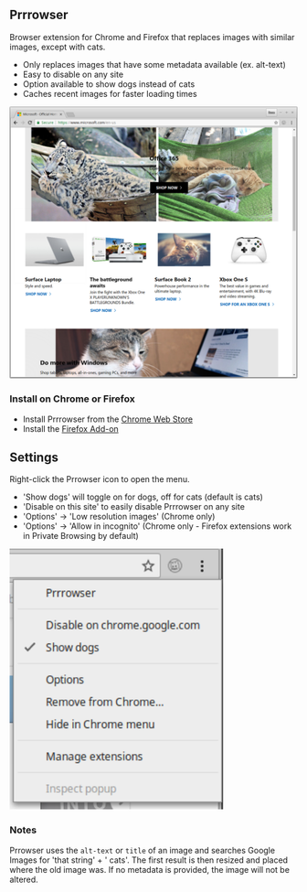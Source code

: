 ## Prrrowser

Browser extension for Chrome and Firefox that replaces images with similar images,
except with cats.

* Only replaces images that have some metadata available (ex. alt-text)
* Easy to disable on any site
* Option available to show dogs instead of cats
* Caches recent images for faster loading times

![Prrrowser Microsoft screenshot](img/microsoft_screenshot.png)

### Install on Chrome or Firefox
* Install Prrrowser from the [Chrome Web Store](https://chrome.google.com/webstore/detail/prrrowser/mekoagokpajkplmhfhomcmngphdjobem)
* Install the [Firefox Add-on](https://addons.mozilla.org/en-US/firefox/addon/prrrowser/)

## Settings
Right-click the Prrowser icon to open the menu.
* 'Show dogs' will toggle on for dogs, off for cats (default is cats)
* 'Disable on this site' to easily disable Prrrowser on any site
* 'Options' -> 'Low resolution images' (Chrome only)
* 'Options' -> 'Allow in incognito' (Chrome only - Firefox extensions work in 
   Private Browsing by default)

![Prrowser options menu](img/options_menu.png)

### Notes
Prrowser uses the `alt-text` or `title` of an image and searches Google Images for
'that string' + ' cats'. The first result is then resized and placed where the
old image was. If no metadata is provided, the image will not be altered.
